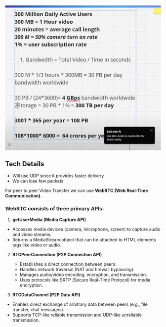 

![capacity-BW_Storage.png](capacity-BW_Storage.png)

## Tech Details

* Will use UDP since it provides faster delivery
* We can lose few packets

For peer to peer Video Transfer we can use **WebRTC (Web Real-Time Communication).**

### WebRTC consists of three primary APIs:
1.	**getUserMedia (Media Capture API)**
   * Accesses media devices (camera, microphone, screen) to capture audio and video streams.
   * Returns a MediaStream object that can be attached to HTML elements tags like video or audio.

2. **RTCPeerConnection (P2P Connection API)**
   * Establishes a direct connection between peers.
   * Handles network traversal (NAT and firewall bypassing).
   * Manages audio/video encoding, encryption, and transmission.
   * Uses protocols like SRTP (Secure Real-Time Protocol) for media encryption.
   
3. **RTCDataChannel (P2P Data API)**
* Enables direct exchange of arbitrary data between peers (e.g., file transfer, chat messages).
* Supports TCP-like reliable transmission and UDP-like unreliable transmission.


